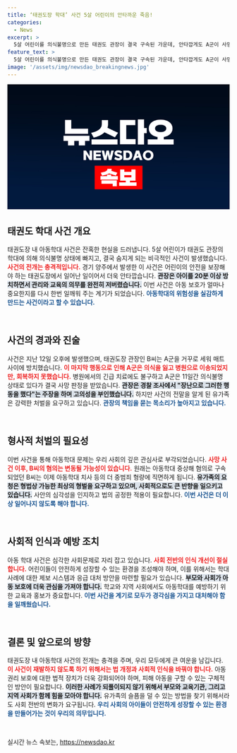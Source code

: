 ```yaml
---
title: ‘태권도장 학대’ 사건 5살 어린이의 안타까운 죽음!
categories:
  - News
excerpt: >
  5살 어린이를 의식불명으로 만든 태권도 관장이 결국 구속된 가운데, 안타깝게도 A군이 사망했다. 유가족은 강력한 처벌을 촉구하며 관장의 고의성 없는 장난이라는 주장에 반발하고 있다. 사건의 전말과 처벌 논의에 관심이 쏠리고 있다.
feature_text: >
  5살 어린이를 의식불명으로 만든 태권도 관장이 결국 구속된 가운데, 안타깝게도 A군이 사망했다. 유가족은 강력한 처벌을 촉구하며 관장의 고의성 없는 장난이라는 주장에 반발하고 있다. 사건의 전말과 처벌 논의에 관심이 쏠리고 있다.
image: '/assets/img/newsdao_breakingnews.jpg'
---
```


<p><img src="/assets/img/newsdao_breakingnews.jpg" alt="ontimetimes 속보" /></p>

<h2 data-ke-size="size26">태권도 학대 사건 개요</h2>

<p data-ke-size="size16">태권도장 내 아동학대 사건은 잔혹한 현실을 드러냅니다. 5살 어린이가 태권도 관장의 학대에 의해 의식불명 상태에 빠지고, 결국 숨지게 되는 비극적인 사건이 발생했습니다. <b><span style="color: #ee2323;">사건의 전개는 충격적입니다.</span></b> 경기 양주에서 발생한 이 사건은 어린이의 안전을 보장해야 하는 태권도장에서 일어난 일이어서 더욱 안타깝습니다. <b><span style="background-color: #21538527;">관장은 아이를 20분 이상 방치하면서 관리와 교육의 의무를 완전히 저버렸습니다.</span></b> 이번 사건은 아동 보호가 얼마나 중요한지를 다시 한번 일깨워 주는 계기가 되었습니다. <b><span style="color: #1a5490;">아동학대의 위험성을 실감하게 만드는 사건이라고 할 수 있습니다.</span></b></p>

<p data-ke-size="size16">&nbsp;</p>

<h2 data-ke-size="size26">사건의 경과와 진술</h2>

<p data-ke-size="size16">사건은 지난 12일 오후에 발생했으며, 태권도장 관장인 B씨는 A군을 거꾸로 세워 매트 사이에 방치했습니다. <b><span style="color: #ee2323;">이 마지막 행동으로 인해 A군은 의식을 잃고 병원으로 이송되었지만, 회복하지 못했습니다.</span></b> 병원에서의 긴급 치료에도 불구하고 A군은 11일간 의식불명 상태로 있다가 결국 사망 판정을 받았습니다. <b><span style="background-color: #21538527;">관장은 경찰 조사에서 "장난으로 그러한 행동을 했다"는 주장을 하며 고의성을 부인했습니다.</span></b> 하지만 사건의 전말을 알게 된 유가족은 강력한 처벌을 요구하고 있습니다. <b><span style="color: #1a5490;">관장의 책임을 묻는 목소리가 높아지고 있습니다.</span></b></p>

<p data-ke-size="size16">&nbsp;</p>

<h2 data-ke-size="size26">형사적 처벌의 필요성</h2>

<p data-ke-size="size16">이번 사건을 통해 아동학대 문제는 우리 사회의 깊은 관심사로 부각되었습니다. <b><span style="color: #ee2323;">사망 사건 이후, B씨의 혐의는 변동될 가능성이 있습니다.</span></b> 원래는 아동학대 중상해 혐의로 구속되었던 B씨는 이제 아동학대 치사 등의 더 중범죄 형량에 직면하게 됩니다. <b><span style="background-color: #21538527;">유가족의 요청은 형법상 가능한 최상의 형벌을 요구하고 있으며, 사회적으로도 큰 반향을 일으키고 있습니다.</span></b> 사안의 심각성을 인지하고 법의 공정한 적용이 필요합니다. <b><span style="color: #1a5490;">이번 사건은 더 이상 일어나지 않도록 해야 합니다.</span></b></p>

<p data-ke-size="size16">&nbsp;</p>

<h2 data-ke-size="size26">사회적 인식과 예방 조치</h2>

<p data-ke-size="size16">아동 학대 사건은 심각한 사회문제로 자리 잡고 있습니다. <b><span style="color: #ee2323;">사회 전반의 인식 개선이 절실합니다.</span></b> 어린이들이 안전하게 성장할 수 있는 환경을 조성해야 하며, 이를 위해서는 학대 사례에 대한 제보 시스템과 응급 대처 방안을 마련할 필요가 있습니다. <b><span style="background-color: #21538527;">부모와 사회가 아동 보호에 더욱 관심을 가져야 합니다.</span></b> 학교와 지역 사회에서도 아동학대를 예방하기 위한 교육과 홍보가 중요합니다. <b><span style="color: #1a5490;">이번 사건을 계기로 모두가 경각심을 가지고 대처해야 함을 일깨웠습니다.</span></b></p>

<p data-ke-size="size16">&nbsp;</p>

<h2 data-ke-size="size26">결론 및 앞으로의 방향</h2>

<p data-ke-size="size16">태권도장 내 아동학대 사건의 전개는 충격을 주며, 우리 모두에게 큰 여운을 남깁니다. <b><span style="color: #ee2323;">이 사건이 재발하지 않도록 하기 위해서는 법 개정과 사회적 인식을 바꿔야 합니다.</span></b> 아동 권리 보호에 대한 법적 장치가 더욱 강화되어야 하며, 피해 아동을 구할 수 있는 구체적인 방안이 필요합니다. <b><span style="background-color: #21538527;">이러한 사례가 되풀이되지 않기 위해서 부모와 교육기관, 그리고 지역 사회가 함께 힘을 모아야 합니다.</span></b> 유가족의 슬픔을 덜 수 있는 방법을 찾기 위해서라도 사회 전반의 변화가 요구됩니다. <b><span style="color: #1a5490;">우리 사회의 아이들이 안전하게 성장할 수 있는 환경을 만들어가는 것이 우리의 의무입니다.</span></b></p>

<p data-ke-size="size16">&nbsp;</p>
실시간 뉴스 속보는, <a href="https://newsdao.kr" rel="dofollow">https://newsdao.kr</a>


